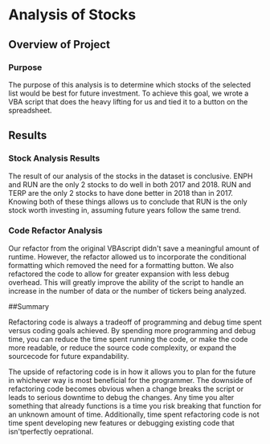 # Analysis of Stocks

## Overview of Project

### Purpose

The purpose of this analysis is to determine which stocks of the selected list would be best for future investment. To achieve this goal, we wrote a VBA script that does the heavy lifting for us and tied it to a button on the spreadsheet.

## Results

### Stock Analysis Results

The result of our analysis of the stocks in the dataset is conclusive. ENPH and RUN are the only 2 stocks to do well in both 2017 and 2018. RUN and TERP are the only 2 stocks to have done better in 2018 than in 2017. Knowing both of these things allows us to conclude that RUN is the only stock worth investing in, assuming future years follow the same trend.

### Code Refactor Analysis

Our refactor from the original VBAscript didn't save a meaningful amount of runtime. However, the refactor allowed us to incorporate the conditional formatting which removed the need for a formatting button. We also refactored the code to allow for greater expansion with less debug overhead. This will greatly improve the ability of the script to handle an increase in the number of data or the number of tickers being analyzed.

##Summary

Refactoring code is always a tradeoff of programming and debug time spent versus coding goals achieved. By spending more programming and debug time, you can reduce the time spent running the code, or make the code more readable, or reduce the source code complexity, or expand the sourcecode for future expandability. 

The upside of refactoring code is in how it allows you to plan for the future in whichever way is most beneficial for the programmer. The downside of refactoring code becomes obvious when a change breaks the script or leads to serious downtime to debug the changes. Any time you alter something that already functions is a time you risk breaking that function for an unknown amount of time. Additionally, time spent refactoring code is not time spent developing new features or debugging existing code that isn'tperfectly oeprational.
